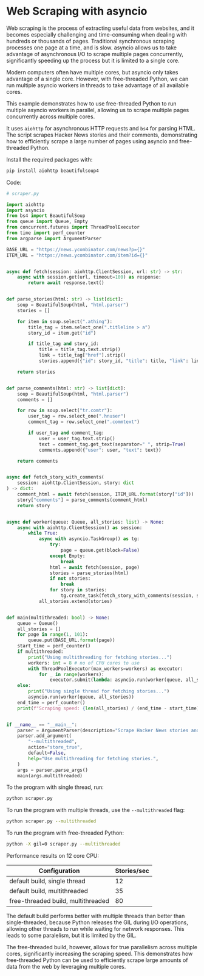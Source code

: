 # Web Scraping with asyncio

Web scraping is the process of extracting useful data from websites, and it becomes especially challenging and time-consuming when dealing with hundreds or thousands of pages. Traditional synchronous scraping processes one page at a time, and is slow. asyncio allows us to take advantage of asynchronous I/O to scrape multiple pages concurrently, significantly speeding up the process but it is limited to a single core.

Modern computers often have multiple cores, but asyncio only takes advantage of a single core. However, with free-threaded Python, we can run multiple asyncio workers in threads to take advantage of all available cores.

This example demonstrates how to use free-threaded Python to run multiple asyncio workers in parallel, allowing us to scrape multiple pages concurrently across multiple cores.

It uses `aiohttp` for asynchronous HTTP requests and `bs4` for parsing HTML. The script scrapes Hacker News stories and their comments, demonstrating how to efficiently scrape a large number of pages using asyncio and free-threaded Python.

Install the required packages with:

```bash
pip install aiohttp beautifulsoup4
```

Code:

```python
# scraper.py

import aiohttp
import asyncio
from bs4 import BeautifulSoup
from queue import Queue, Empty
from concurrent.futures import ThreadPoolExecutor
from time import perf_counter
from argparse import ArgumentParser

BASE_URL = "https://news.ycombinator.com/news?p={}"
ITEM_URL = "https://news.ycombinator.com/item?id={}"


async def fetch(session: aiohttp.ClientSession, url: str) -> str:
    async with session.get(url, timeout=100) as response:
        return await response.text()


def parse_stories(html: str) -> list[dict]:
    soup = BeautifulSoup(html, "html.parser")
    stories = []

    for item in soup.select(".athing"):
        title_tag = item.select_one(".titleline > a")
        story_id = item.get("id")

        if title_tag and story_id:
            title = title_tag.text.strip()
            link = title_tag["href"].strip()
            stories.append({"id": story_id, "title": title, "link": link})

    return stories


def parse_comments(html: str) -> list[dict]:
    soup = BeautifulSoup(html, "html.parser")
    comments = []

    for row in soup.select("tr.comtr"):
        user_tag = row.select_one(".hnuser")
        comment_tag = row.select_one(".commtext")

        if user_tag and comment_tag:
            user = user_tag.text.strip()
            text = comment_tag.get_text(separator=" ", strip=True)
            comments.append({"user": user, "text": text})

    return comments


async def fetch_story_with_comments(
    session: aiohttp.ClientSession, story: dict
) -> dict:
    comment_html = await fetch(session, ITEM_URL.format(story["id"]))
    story["comments"] = parse_comments(comment_html)
    return story


async def worker(queue: Queue, all_stories: list) -> None:
    async with aiohttp.ClientSession() as session:
        while True:
            async with asyncio.TaskGroup() as tg:
                try:
                    page = queue.get(block=False)
                except Empty:
                    break
                html = await fetch(session, page)
                stories = parse_stories(html)
                if not stories:
                    break
                for story in stories:
                    tg.create_task(fetch_story_with_comments(session, story))
            all_stories.extend(stories)


def main(multithreaded: bool) -> None:
    queue = Queue()
    all_stories = []
    for page in range(1, 101):
        queue.put(BASE_URL.format(page))
    start_time = perf_counter()
    if multithreaded:
        print("Using multithreading for fetching stories...")
        workers: int = 8 # no of CPU cores to use
        with ThreadPoolExecutor(max_workers=workers) as executor:
            for _ in range(workers):
                executor.submit(lambda: asyncio.run(worker(queue, all_stories)))
    else:
        print("Using single thread for fetching stories...")
        asyncio.run(worker(queue, all_stories))
    end_time = perf_counter()
    print(f"Scraping speed: {len(all_stories) / (end_time - start_time):.0f} stories/sec")


if __name__ == "__main__":
    parser = ArgumentParser(description="Scrape Hacker News stories and comments.")
    parser.add_argument(
        "--multithreaded",
        action="store_true",
        default=False,
        help="Use multithreading for fetching stories.",
    )
    args = parser.parse_args()
    main(args.multithreaded)

```

To the program with single thread, run:

```bash
python scraper.py
```

To run the program with multiple threads, use the `--multithreaded` flag:

```bash
python scraper.py --multithreaded
```

To run the program with free-threaded Python:

```bash
python -X gil=0 scraper.py --multithreaded
```

Performance results on 12 core CPU:

| Configuration                | Stories/sec |
| ---------------------------- | ----------- |
| default build, single thread | 12        |
| default build, multithreaded | 35        |
| free-threaded build, multithreaded | 80       |


The default build performs better with multiple threads than better than single-threaded, because Python
releases the GIL during I/O operations, allowing other threads to run while waiting for network responses. This leads to some paralelism, but it is limited by the GIL.

The free-threaded build, however, allows for true parallelism across multiple cores, significantly increasing the scraping speed. This demonstrates how free-threaded Python can be used to efficiently scrape large amounts of data from the web by leveraging multiple cores.
